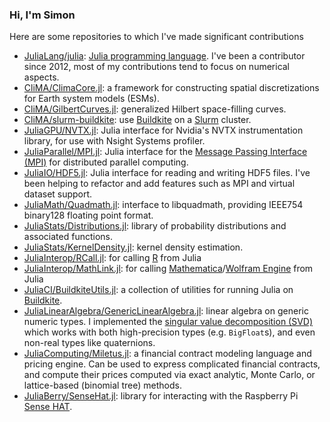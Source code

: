 ### Hi, I'm Simon

Here are some repositories to which I've made significant contributions

- [JuliaLang/julia](https://github.com/JuliaLang/julia/): [Julia programming language](https://julialang.org/). I've been a contributor since 2012, most of my contributions tend to focus on numerical aspects.
- [CliMA/ClimaCore.jl](https://github.com/CliMA/ClimaCore.jl): a framework for constructing spatial discretizations for Earth system models (ESMs).
- [CliMA/GilbertCurves.jl](https://github.com/CliMA/GilbertCurves.jl): generalized Hilbert space-filling curves.
- [CliMA/slurm-buildkite](https://github.com/CliMA/slurm-buildkite): use [Buildkite](https://buildkite.com/) on a [Slurm](https://slurm.schedmd.com/) cluster.
- [JuliaGPU/NVTX.jl](https://github.com/JuliaGPU/NVTX.jl): Julia interface for Nvidia's NVTX instrumentation library, for use with Nsight Systems profiler.
- [JuliaParallel/MPI.jl](https://github.com/JuliaParallel/MPI.jl): Julia interface for the [Message Passing Interface (MPI)](https://www.mpi-forum.org/) for distributed parallel computing.
- [JuliaIO/HDF5.jl](https://github.com/JuliaIO/HDF5.jl): Julia interface for reading and writing HDF5 files. I've been helping to refactor and add features such as MPI and virtual dataset support.
- [JuliaMath/Quadmath.jl](https://github.com/JuliaMath/Quadmath.jl): interface to libquadmath, providing IEEE754 binary128 floating point format.
- [JuliaStats/Distributions.jl](https://github.com/JuliaStats/Distributions.jl): library of probability distributions and associated functions.
- [JuliaStats/KernelDensity.jl](https://github.com/JuliaStats/KernelDensity.jl): kernel density estimation.
- [JuliaInterop/RCall.jl](https://github.com/JuliaInterop/RCall.jl): for calling [R](https://www.r-project.org/) from Julia
- [JuliaInterop/MathLink.jl](https://github.com/JuliaInterop/MathLink.jl): for calling [Mathematica](https://www.wolfram.com/mathematica/)/[Wolfram Engine](https://www.wolfram.com/engine/) from Julia
- [JuliaCI/BuildkiteUtils.jl](https://github.com/JuliaCI/BuildkiteUtils.jl): a collection of utilities for running Julia on [Buildkite](https://buildkite.com/).
- [JuliaLinearAlgebra/GenericLinearAlgebra.jl](https://github.com/JuliaLinearAlgebra/GenericLinearAlgebra.jl): linear algebra on generic numeric types. I implemented the [singular value decomposition (SVD)](https://en.wikipedia.org/wiki/Singular_value_decomposition) which works with both high-precision types (e.g. `BigFloat`s), and even non-real types like quaternions.
- [JuliaComputing/Miletus.jl](https://github.com/JuliaComputing/Miletus.jl): a financial contract modeling language and pricing engine. Can be used to express complicated financial contracts, and compute their prices computed via exact analytic, Monte Carlo, or lattice-based (binomial tree) methods.
- [JuliaBerry/SenseHat.jl](https://github.com/JuliaBerry/SenseHat.jl): library for interacting with the Raspberry Pi [Sense HAT](https://www.raspberrypi.com/products/sense-hat/).

<!--
**simonbyrne/simonbyrne** is a ✨ _special_ ✨ repository because its `README.md` (this file) appears on your GitHub profile.

Here are some ideas to get you started:

- 🔭 I’m currently working on ...
- 🌱 I’m currently learning ...
- 👯 I’m looking to collaborate on ...
- 🤔 I’m looking for help with ...
- 💬 Ask me about ...
- 📫 How to reach me: ...
- 😄 Pronouns: ...
- ⚡ Fun fact: ...
-->
